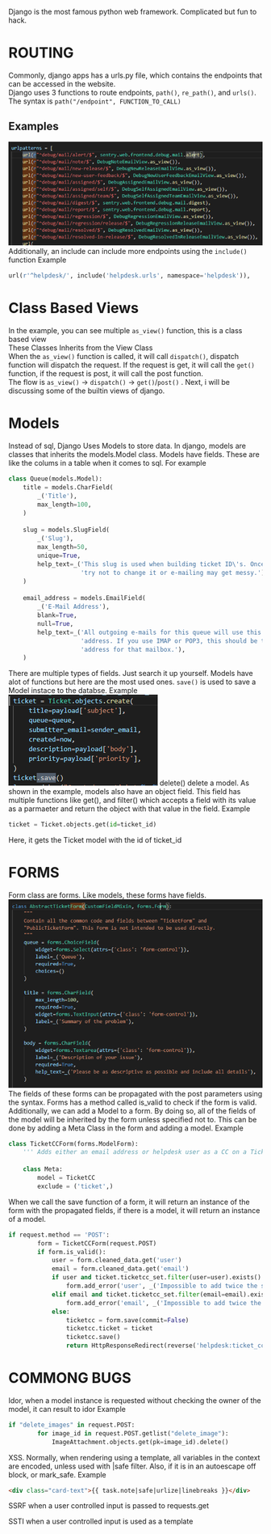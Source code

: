 Django is the most famous python web framework. Complicated but fun to hack.

# ROUTING
Commonly, django apps has a urls.py file, which contains the endpoints that can be accessed in the website.  
Django uses 3 functions to route endpoints, ```path()```, ```re_path()```, and ```urls()```. The syntax is ```path("/endpoint", FUNCTION_TO_CALL)```  
## Examples
![](Django_routing.PNG)  
Additionally, an include can include more endpoints using the ```include()``` function Example   
```py
url(r'^helpdesk/', include('helpdesk.urls', namespace='helpdesk')),
```

# Class Based Views
In the example, you can see multiple ```as_view()``` function, this is a class based view  
These Classes Inherits from the View Class  
When the ```as_view()``` function is called, it will call ```dispatch()```, dispatch function will dispatch the request. If the request is get, it will call the ```get()``` function, if the request is post, it will call the post function.  
The flow is ```as_view()``` -> ```dispatch()``` -> ```get()```/```post()``` . Next, i will be discussing some of the builtin views of django. 

# Models
Instead of sql, Django Uses Models to store data. In django, models are classes that inherits the models.Model class. Models have fields. These are like the colums in a table when it comes to sql. For example
```py
class Queue(models.Model):
    title = models.CharField(
        _('Title'),
        max_length=100,
    )

    slug = models.SlugField(
        _('Slug'),
        max_length=50,
        unique=True,
        help_text=_('This slug is used when building ticket ID\'s. Once set, '
                    'try not to change it or e-mailing may get messy.'),
    )

    email_address = models.EmailField(
        _('E-Mail Address'),
        blank=True,
        null=True,
        help_text=_('All outgoing e-mails for this queue will use this e-mail '
                    'address. If you use IMAP or POP3, this should be the e-mail '
                    'address for that mailbox.'),
    )
```
There are multiple types of fields. Just search it up yourself. Models have alot of functions but here are the most used ones. ```save()``` is used to save a Model instace to the databse. Example  
![](Django_ModelExample.PNG)
delete() delete a model. As shown in the example, models also have an object field. This field has multiple functions like get(), and filter() which accepts a field with its value as a parmaeter and return the object with that value in the field. Example  
```python
ticket = Ticket.objects.get(id=ticket_id)
```
Here, it gets the Ticket model with the id of ticket_id

# FORMS
Form class are forms. Like models, these forms have fields.   
![](Django_ModelFields.PNG)
The fields of these forms can be propagated with the post parameters using the syntax. Forms has a method called is_valid to check if the form is valid. Additionally, we can add a Model to a form. By doing so, all of the fields of the model will be inherited by the form unless specified not to. This can be done by adding a Meta Class in the form and adding a model. Example   
```py
class TicketCCForm(forms.ModelForm):
    ''' Adds either an email address or helpdesk user as a CC on a Ticket. Used for processing POST requests. '''

    class Meta:
        model = TicketCC
        exclude = ('ticket',)
```
When we call the save function of a form, it will return an instance of the form with the propagated fields, if there is a model, it will return an instance of a model.
``` py
if request.method == 'POST':
        form = TicketCCForm(request.POST)
        if form.is_valid():
            user = form.cleaned_data.get('user')
            email = form.cleaned_data.get('email')
            if user and ticket.ticketcc_set.filter(user=user).exists():
                form.add_error('user', _('Impossible to add twice the same user'))
            elif email and ticket.ticketcc_set.filter(email=email).exists():
                form.add_error('email', _('Impossible to add twice the same email address'))
            else:
                ticketcc = form.save(commit=False)
                ticketcc.ticket = ticket
                ticketcc.save()
                return HttpResponseRedirect(reverse('helpdesk:ticket_cc', kwargs={'ticket_id': ticket.id}))
```

# COMMONG BUGS
Idor, when a model instance is requested without checking the owner of the model, it can result to idor Example  
```py
if "delete_images" in request.POST:
        for image_id in request.POST.getlist("delete_image"):
            ImageAttachment.objects.get(pk=image_id).delete()
```

XSS. Normally, when rendering using a template, all variables in the context are encoded, unless used with |safe filter. Also, if it is in an autoescape off block, or mark_safe. Example
```html
<div class="card-text">{{ task.note|safe|urlize|linebreaks }}</div>
```

SSRF when a user controlled input is passed to requests.get

SSTI when a user controlled input is used as a template